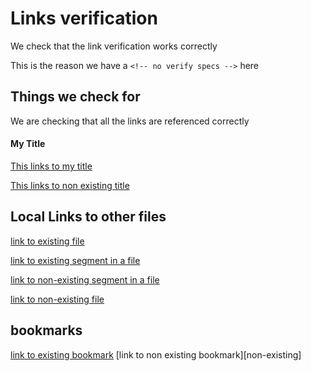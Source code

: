 # Links verification

We check that the link verification works correctly

This is the reason we have a `<!-- no verify specs -->` here

## Things we check for

We are checking that all the links are referenced correctly

#### My Title

[This links to my title](#my-title)

[This links to non existing title](#non-existing)

## Local Links to other files

[link to existing file](README.md)

[link to existing segment in a file](README.md#fake-docs)

[link to non-existing segment in a file](READMEmd#non-existing)

[link to non-existing file](non-existing.md)

## bookmarks

[link to existing bookmark][github]
[link to non existing bookmark][non-existing]

[github]: https://github.com/
